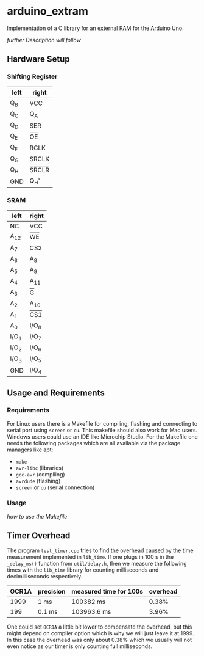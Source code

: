# arduino_extram

Implementation of a C library for an external RAM for the Arduino Uno.

*further Description will follow*

## Hardware Setup

### Shifting Register
| left          | right                                               |
| ------------- | --------------------------------------------------- |
| Q<sub>B</sub> | VCC                                                 |
| Q<sub>C</sub> | Q<sub>A</sub>                                       |
| Q<sub>D</sub> | SER                                                 |
| Q<sub>E</sub> | <span style="text-decoration:overline">OE</span>    |
| Q<sub>F</sub> | RCLK                                                |
| Q<sub>G</sub> | SRCLK                                               |
| Q<sub>H</sub> | <span style="text-decoration:overline">SRCLR</span> |
| GND           | Q<sub>H</sub>'                                      |

### SRAM
| left            | right                                             |
| --------------- | ------------------------------------------------- |
| NC              | VCC                                               |
| A<sub>12</sub>  | <span style="text-decoration:overline">WE</span>  |
| A<sub>7</sub>   | CS2                                               |
| A<sub>6</sub>   | A<sub>8</sub>                                     |
| A<sub>5</sub>   | A<sub>9</sub>                                     |
| A<sub>4</sub>   | A<sub>11</sub>                                    |
| A<sub>3</sub>   | <span style="text-decoration:overline">G</span>   |
| A<sub>2</sub>   | A<sub>10</sub>                                    |
| A<sub>1</sub>   | <span style="text-decoration:overline">CS1</span> |
| A<sub>0</sub>   | I/O<sub>8</sub>                                   |
| I/O<sub>1</sub> | I/O<sub>7</sub>                                   |
| I/O<sub>2</sub> | I/O<sub>6</sub>                                   |
| I/O<sub>3</sub> | I/O<sub>5</sub>                                   |
| GND             | I/O<sub>4</sub>                                   |

## Usage and Requirements

### Requirements

For Linux users there is a Makefile for compiling, flashing and connecting to serial port using ```screen``` or ```cu```. This makefile should also work for Mac users. Windows users could use an IDE like Microchip Studio. For the Makefile one needs the following packages which are all available via the package managers like apt:

* ```make```
* ```avr-libc``` (libraries)
* ```gcc-avr``` (compiling)
* ```avrdude``` (flashing)
* ```screen``` or ```cu``` (serial connection)

### Usage
*how to use the Makefile*


## Timer Overhead

The program ```test_timer.cpp``` tries to find the overhead caused by the time measurement implemented in ```lib_time```. If one plugs in $100$ s in the ```_delay_ms()``` function from ```util/delay.h```, then we measure the following times with the ```lib_time``` library for counting milliseconds and decimilliseconds respectively.

| OCR1A  | precision | measured time for 100s | overhead |
| ------ | --------- | ---------------------- | -------- |
| $1999$ | $1$ ms    | $100382$ ms            | $0.38\%$ |
| $199$  | $0.1$ ms  | $103963.6$ ms          | $3.96\%$ |

One could set ```OCR1A``` a little bit lower to compensate the overhead, but this might depend on compiler option which is why we will just leave it at $1999$. In this case the overhead was only about $0.38\%$ which we usually will not even notice as our timer is only counting full milliseconds.